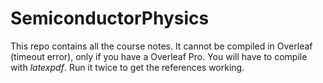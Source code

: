 # SemiconductorPhysics
This repo contains all the course notes. It cannot be compiled in Overleaf (timeout error), only if you have a Overleaf Pro. You will have to compile with $latexpdf$. Run it twice to get the references working.
